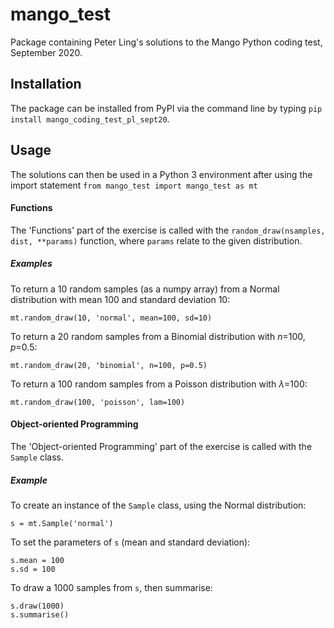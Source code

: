 # mango_test

Package containing Peter Ling's solutions to the Mango Python coding test, September 2020.

## Installation

The package can be installed from PyPI via the command line by typing
`pip install mango_coding_test_pl_sept20`.

## Usage

The solutions can then be used in a Python 3 environment after using the import statement
`from mango_test import mango_test as mt`

#### Functions
The 'Functions' part of the exercise is called with the `random_draw(nsamples, dist, **params)` function, where `params` relate to the given distribution.

##### Examples
To return a 10 random samples (as a numpy array) from a Normal distribution with mean 100 and standard deviation 10:

    mt.random_draw(10, 'normal', mean=100, sd=10)

To return a 20 random samples from a Binomial distribution with _n_=100, _p_=0.5:

    mt.random_draw(20, 'binomial', n=100, p=0.5)

To return a 100 random samples from a Poisson distribution with $\lambda$=100:

    mt.random_draw(100, 'poisson', lam=100)

#### Object-oriented Programming
The 'Object-oriented Programming' part of the exercise is called with the `Sample` class.

##### Example
To create an instance of the `Sample` class, using the Normal distribution:

    s = mt.Sample('normal')

To set the parameters of `s` (mean and standard deviation):

    s.mean = 100
    s.sd = 100

To draw a 1000 samples from `s`, then summarise:

    s.draw(1000)
    s.summarise()
 